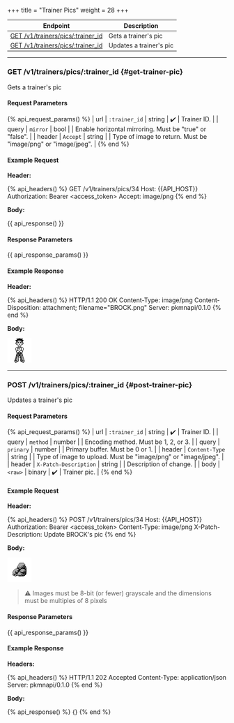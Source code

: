 +++
title = "Trainer Pics"
weight = 28
+++

| Endpoint                                               | Description             |
|--------------------------------------------------------|-------------------------|
| [GET /v1/trainers/pics/:trainer_id](#get-trainer-pic)  | Gets a trainer's pic    |
| [GET /v1/trainers/pics/:trainer_id](#post-trainer-pic) | Updates a trainer's pic |

---

### GET /v1/trainers/pics/:trainer_id {#get-trainer-pic}

Gets a trainer's pic

#### Request Parameters

{% api_request_params() %}
| url    | `:trainer_id` | string | ✔️ | Trainer ID.                                                   |
| query  | `mirror`      | bool   |   | Enable horizontal mirroring. Must be "true" or "false".       |
| header | `Accept`      | string |   | Type of image to return. Must be "image/png" or "image/jpeg". |
{% end %}

#### Example Request

**Header:**

{% api_headers() %}
GET /v1/trainers/pics/34
Host: {{API_HOST}}
Authorization: Bearer <access_token>
Accept: image/png
{% end %}

**Body:**

{{ api_response() }}

#### Response Parameters

{{ api_response_params() }}

#### Example Response

**Header:**

{% api_headers() %}
HTTP/1.1 200 OK
Content-Type: image/png
Content-Disposition: attachment; filename="BROCK.png"
Server: pkmnapi/0.1.0
{% end %}

**Body:**

![BROCK.png](/img/response/BROCK.png)

---

### POST /v1/trainers/pics/:trainer_id {#post-trainer-pic}

Updates a trainer's pic

#### Request Parameters

{% api_request_params() %}
| url    | `:trainer_id`         | string | ✔️ | Trainer ID.                                                   |
| query  | `method`              | number |   | Encoding method. Must be 1, 2, or 3.                          |
| query  | `prinary`             | number |   | Primary buffer. Must be 0 or 1.                               |
| header | `Content-Type`        | string |   | Type of image to upload. Must be "image/png" or "image/jpeg". |
| header | `X-Patch-Description` | string |   | Description of change.                                        |
| body   | `<raw>`               | binary | ✔️ | Trainer pic.                                                  |
{% end %}

#### Example Request

**Header:**

{% api_headers() %}
POST /v1/trainers/pics/34
Host: {{API_HOST}}
Authorization: Bearer <access_token>
Content-Type: image/png
X-Patch-Description: Update BROCK's pic
{% end %}

**Body:**

![rock.png](/img/request/rock.png)

> ⚠️ Images must be 8-bit (or fewer) grayscale and the dimensions must be multiples of 8 pixels

#### Response Parameters

{{ api_response_params() }}

#### Example Response

**Headers:**

{% api_headers() %}
HTTP/1.1 202 Accepted
Content-Type: application/json
Server: pkmnapi/0.1.0
{% end %}

**Body:**

{% api_response() %}
{}
{% end %}
